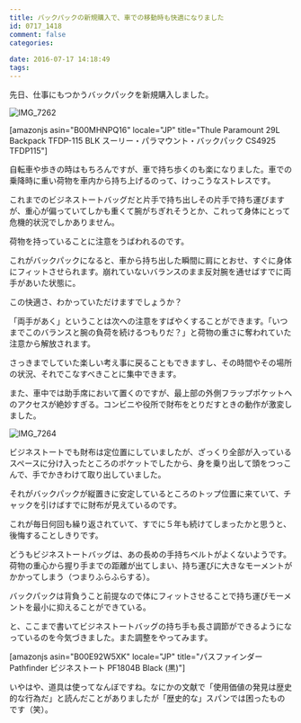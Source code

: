 ```yaml
---
title: バックパックの新規購入で、車での移動時も快適になりました
id: 0717_1418
comment: false
categories:
   
date: 2016-07-17 14:18:49
tags:
---
```


先日、仕事にもつかうバックパックを新規購入しました。<!--more-->

![IMG_7262](http://ogasawara.me/wp/wp-content/uploads/2016/07/IMG_7262-e1468732998816-600x800.jpg)

[amazonjs asin="B00MHNPQ16" locale="JP" title="Thule Paramount 29L Backpack TFDP-115 BLK スーリー・パラマウント・バックパック CS4925 TFDP115"]


自転車や歩きの時はもちろんですが、車で持ち歩くのも楽になりました。車での乗降時に重い荷物を車内から持ち上げるのって、けっこうなストレスです。

これまでのビジネストートバッグだと片手で持ち出しその片手で持ち運びますが、重心が偏っていてしかも重くて腕がちぎれそうとか、これって身体にとって危機的状況でしかありません。

荷物を持っていることに注意をうばわれるのです。

これがバックパックになると、車から持ち出した瞬間に肩にとおせ、すぐに身体にフィットさせられます。崩れていないバランスのまま反対腕を通せばすでに両手があいた状態に。

この快適さ、わかっていただけますでしょうか？

「両手があく」ということは次への注意をすばやくすることができます。「いつまでこのバランスと腕の負荷を続けるつもりだ？」と荷物の重さに奪われていた注意から解放されます。

さっきまでしていた楽しい考え事に戻ることもできますし、その時間やその場所の状況、それでこなすべきことに集中できます。

また、車中では助手席において置くのですが、最上部の外側フラップポケットへのアクセスが絶妙すぎる。コンビニや役所で財布をとりだすときの動作が激変しました。

![IMG_7264](http://ogasawara.me/wp/wp-content/uploads/2016/07/IMG_7264-600x450.jpg)

ビジネストートでも財布は定位置にしていましたが、ざっくり全部が入っているスペースに分け入ったところのポケットでしたから、身を乗り出して頭をつっこんで、手でかきわけて取り出していました。

それがバックパックが縦置きに安定しているところのトップ位置に来ていて、チャックを引けばすでに財布が見えているのです。

これが毎日何回も繰り返されていて、すでに５年も続けてしまったかと思うと、後悔することしきりです。

どうもビジネストートバッグは、あの長めの手持ちベルトがよくないようです。荷物の重心から握り手までの距離が出てしまい、持ち運びに大きなモーメントがかかってしまう（つまりふらふらする）。

バックパックは背負うこと前提なので体にフィットさせることで持ち運びモーメントを最小に抑えることができている。

と、ここまで書いてビジネストートバッグの持ち手も長さ調節ができるようになっているのを今気づきました。また調整をやってみます。

[amazonjs asin="B00E92W5XK" locale="JP" title="パスファインダー Pathfinder ビジネストート PF1804B Black (黒)"]

いやはや、道具は使ってなんぼですね。なにかの文献で「使用価値の発見は歴史的な行為だ」と読んだことがありましたが「歴史的な」スパンでは困ったものです（笑）。